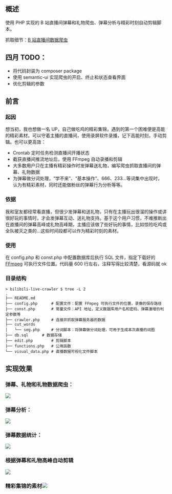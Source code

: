 ## 概述

使用 PHP 实现的 B 站直播间弹幕和礼物爬虫、弹幕分析与精彩时刻自动剪辑脚本。

抓取细节：[B 站直播间数据爬虫](https://wuyin.io/2018/03/31/bilibili-live-crawler-and-auto-edit-recording/#more)



## 四月 TODO：

- 将代码封装为 composer package
- 使用 semantic-ui 实现爬虫的开启、终止和状态查看界面
- 优化剪辑的参数




## 前言

### 起因

想当初，我也想做一名 UP，自己做吃鸡的精彩集锦，遇到的第一个困难便是高能的精彩素材。可以守着主播的直播间，使用录屏软件录播，记下高能时刻，手动剪辑。也可以更高效：

- Crontab 定时任务检测直播间开播状态
- 截获直播间推流地址后，使用 FFmpeg 自动录播和剪辑
- 大多数用户只在主播有精彩操作时发弹幕送礼物，编写爬虫抓取直播间的弹幕、礼物数据
- 为弹幕做分词处理，“学不来”、“基本操作”、666、233…等词集中出现时，认为有精彩素材，同时还能做粉丝的弹幕行为分析等等。

### 依据

我和室友都经常看直播，但很少发弹幕和送礼物，只有在主播玩出很溜的操作或讲很好玩的事情时，才会发弹幕互动、送礼物支持。基于这个用户习惯，不难推断出在直播间的弹幕高峰或礼物高峰期，主播应该做了些好玩的事情，比如惊险吃鸡或全队被灭之类的…这些时间段都可以作为精彩时刻的素材。



### 使用

在 config.php 和 const.php 中配置数据库后执行 SQL 文件，指定下载好的  [FFmpeg](https://www.ffmpeg.org/download.html) 可执行文件位置。代码量 600 行左右，注释写得比较清楚，看源码就 ok



### 目录结构

```shell
> bilibili-live-crawler $ tree -L 2
.
├── README.md
├── config.php		# 配置文件：配置 FFmpeg 可执行文件的位置，录像的保存路径
├── const.php		# 常量文件：API 地址，定义数据库用户名和密码、弹幕激增的判定参数等
├── crawler.php		# 连接并抓取弹幕服务器的数据
├── cut_words
│   └── seg.php		# 分词脚本：将弹幕做分词处理，可用于生成本次直播的词图
├── db.sql		# 数据存储
├── edit.php		# 剪辑脚本
├── functions.php	# 公用函数
└── visual_data.php	# 直播数据可视化文件脚本
```



## 实现效果

### 弹幕、礼物和礼物数据爬虫：

![](http://p2j5s8fmr.bkt.clouddn.com/crawler.png)

### 弹幕分析：

![](http://p2j5s8fmr.bkt.clouddn.com/cuts.png)



### 弹幕数据统计：

 ![](http://p2j5s8fmr.bkt.clouddn.com/visu.png)



### 根据弹幕和礼物高峰自动剪辑

![](http://p2j5s8fmr.bkt.clouddn.com/edit_shell.png)



### 精彩集锦的素材![](http://p2j5s8fmr.bkt.clouddn.com/saved.png)